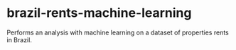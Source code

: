 # brazil-rents-machine-learning
Performs an analysis with machine learning on a dataset of properties rents in Brazil.
